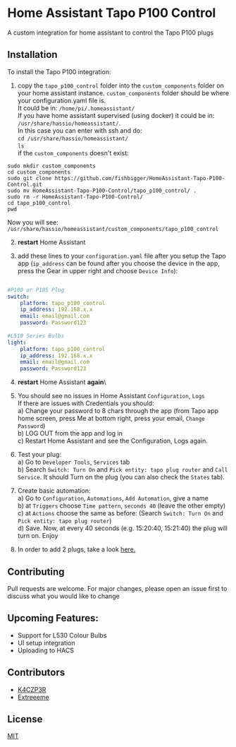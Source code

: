 # Home Assistant Tapo P100 Control
A custom integration for home assistant to control the Tapo P100 plugs

## Installation

To install the Tapo P100 integration:

1) copy the `tapo_p100_control` folder into the `custom_components` folder on your home assistant instance.
`custom_components` folder should be where your configuration.yaml file is.\
It could be in: `/home/pi/.homeassistant/`\
If you have home assistant supervised (using docker) it could be in: `/usr/share/hassio/homeassistant/`.\
In this case you can enter with ssh and do:\
`cd /usr/share/hassio/homeassistant/`\
`ls`\
if the `custom_components` doesn't exist:
```
sudo mkdir custom_components
cd custom_components
sudo git clone https://github.com/fishbigger/HomeAssistant-Tapo-P100-Control.git
sudo mv HomeAssistant-Tapo-P100-Control/tapo_p100_control/ .
sudo rm -r HomeAssistant-Tapo-P100-Control/
cd tapo_p100_control
pwd
```
Now you will see:\
`/usr/share/hassio/homeassistant/custom_components/tapo_p100_control`


2) **restart** Home Assistant

3) add these lines to your `configuration.yaml` file after you setup the Tapo app (`ip_address` can be found after you choose  the device in the app, press the Gear in upper right and choose `Device Info`):

```yaml

#P100 or P105 Plug
switch:
    platform: tapo_p100_control
    ip_address: 192.168.x.x
    email: email@gmail.com
    password: Password123
    
#L510 Series Bulbs
light:
    platform: tapo_p100_control
    ip_address: 192.168.x.x
    email: email@gmail.com
    password: Password123
```

4) **restart** Home Assistant **again**\

5) You should see no issues in Home Assistant `Configuration`, `Logs`\
If there are issues with Credentials you should:\
    a) Change your password to 8 chars through the app (from Tapo app home screen, press Me at bottom right, press your email, `Change Password`)\
    b) LOG OUT from the app and log in\
    c) Restart Home Assistant and see the Configuration, Logs again.

6) Test your plug:\
    a) Go to `Developer Tools`, `Services` tab\
    b) Search `Switch: Turn On` and `Pick entity: tapo plug router` and `Call Service`. It should Turn on the plug (you can also check the `States` tab).

7) Create basic automation:\
    a) Go to `Configuration`, `Automations`, `Add Automation`, give a name\
    b) at `Triggers` choose `Time pattern`, `seconds 40` (leave the other empty)\
    c) at `Actions` choose the same as before: (Search `Switch: Turn On` and `Pick entity: tapo plug router`)\
    d) Save. Now, at every 40 seconds (e.g. 15:20:40, 15:21:40) the plug will turn on. Enjoy

8) In order to add 2 plugs, take a look [here.](https://github.com/fishbigger/HomeAssistant-Tapo-P100-Control/issues/32#issuecomment-886623693)


## Contributing
Pull requests are welcome. For major changes, please open an issue first to discuss what you would like to change

## Upcoming Features:
* Support for L530 Colour Bulbs
* UI setup integration
* Uploading to HACS

## Contributors
* [K4CZP3R](https://github.com/K4CZP3R)
* [Extreeeme](https://github.com/Extreeeme)


## License
[MIT](https://choosealicense.com/licenses/mit/)
